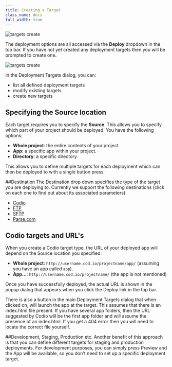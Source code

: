 ```yaml
---
title: Creating a Target
class_name: docs
full_width: true
---
```


![targets create](/img/docs/deploy-top-bar.png)

The deployment options are all accessed via the **Deploy** dropdown in the top bar. If you have not yet created any deployment targets then you will be prompted to create one.

![targets create](/img/docs/deploy-details.png)

In the Deployment Targets dialog, you can:

- list all defined deployment targets
- modify existing targets
- create new targets

## Specifying the Source location
Each target requires you to specify the **Source**. This allows you to specify which part of your project should be deployed. You have the following options:

- **Whole project**: the entire contents of your project.
- **App**: a specific app within your project.
- **Directory**: a specific directory.

This allows you to define multiple targets for each deployment which can then be deployed to with a single button press.

##Destination
The Destination drop down specifies the type of the target you are deploying to. Currently we support the following destinations (click on each one to find out about its associated parameters)

- [Codio](/docs/deployment/type-codio/)
- [FTP](/docs/deployment/type-ftp/)
- [SFTP](/docs/deployment/type-sftp/)
- [Parse.com](/docs/deployment/type-parse/)

## Codio targets and URL's
When you create a Codio target type, the URL of your deployed app will depend on the Source location you specified:

- **Whole project**: `http://username.cod.io/projectname/app/` (assuming you have an app called `app`).
- **App...**: `http://username.cod.io/projectname/` (the app is not mentioned)

Once you have successfully deployed, the actual URL is shown in the popup dialog that appears when you click the Deploy link in the top bar.

There is also a button in the main Deployment Targets dialog that when clicked on, will launch the app at the target. This assumes that there is an index.html file present. If you have several app folders, then the URL suggested by Codio will be the first app folder and will assume the presence of an index.html. If you get a 404 error then you will need to locate the correct file yourself.

##Development, Staging, Production etc.
Another benefit of this approach is that you can define different targets for staging and production deployments. For development purposes, you can simply press Preview and the App will be available, so you don't need to set up a specific deployment target.
